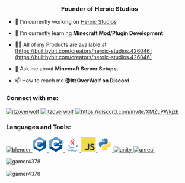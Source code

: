 <h3 align="center">Founder of Heroic Studios</h3>

- 🔭 I’m currently working on [Heroic Studios](https://discord.com/invite/XMZuPWkjzE)

- 🌱 I’m currently learning **Minecraft Mod/Plugin Development**

- 👨‍💻 All of my Products are available at [https://builtbybit.com/creators/heroic-studios.426046](https://builtbybit.com/creators/heroic-studios.426046)

- 💬 Ask me about **Minecraft Server Setups.**

- 📫 How to reach me **@ItzOverWolf on Discord**

<h3 align="left">Connect with me:</h3>
<p align="left">
<a href="https://twitter.com/itzoverwolf" target="blank"><img align="center" src="https://raw.githubusercontent.com/rahuldkjain/github-profile-readme-generator/master/src/images/icons/Social/twitter.svg" alt="itzoverwolf" height="30" width="40" /></a>
<a href="https://www.youtube.com/c/itzoverwolf" target="blank"><img align="center" src="https://raw.githubusercontent.com/rahuldkjain/github-profile-readme-generator/master/src/images/icons/Social/youtube.svg" alt="itzoverwolf" height="30" width="40" /></a>
<a href="https://discord.gg/https://discord.com/invite/XMZuPWkjzE" target="blank"><img align="center" src="https://raw.githubusercontent.com/rahuldkjain/github-profile-readme-generator/master/src/images/icons/Social/discord.svg" alt="https://discord.com/invite/XMZuPWkjzE" height="30" width="40" /></a>
</p>

<h3 align="left">Languages and Tools:</h3>
<p align="left"> <a href="https://www.blender.org/" target="_blank" rel="noreferrer"> <img src="https://download.blender.org/branding/community/blender_community_badge_white.svg" alt="blender" width="40" height="40"/> </a> <a href="https://www.cprogramming.com/" target="_blank" rel="noreferrer"> <img src="https://raw.githubusercontent.com/devicons/devicon/master/icons/c/c-original.svg" alt="c" width="40" height="40"/> </a> <a href="https://www.w3schools.com/cpp/" target="_blank" rel="noreferrer"> <img src="https://raw.githubusercontent.com/devicons/devicon/master/icons/cplusplus/cplusplus-original.svg" alt="cplusplus" width="40" height="40"/> </a> <a href="https://www.java.com" target="_blank" rel="noreferrer"> <img src="https://raw.githubusercontent.com/devicons/devicon/master/icons/java/java-original.svg" alt="java" width="40" height="40"/> </a> <a href="https://developer.mozilla.org/en-US/docs/Web/JavaScript" target="_blank" rel="noreferrer"> <img src="https://raw.githubusercontent.com/devicons/devicon/master/icons/javascript/javascript-original.svg" alt="javascript" width="40" height="40"/> </a> <a href="https://www.python.org" target="_blank" rel="noreferrer"> <img src="https://raw.githubusercontent.com/devicons/devicon/master/icons/python/python-original.svg" alt="python" width="40" height="40"/> </a> <a href="https://unity.com/" target="_blank" rel="noreferrer"> <img src="https://www.vectorlogo.zone/logos/unity3d/unity3d-icon.svg" alt="unity" width="40" height="40"/> </a> <a href="https://unrealengine.com/" target="_blank" rel="noreferrer"> <img src="https://raw.githubusercontent.com/kenangundogan/fontisto/036b7eca71aab1bef8e6a0518f7329f13ed62f6b/icons/svg/brand/unreal-engine.svg" alt="unreal" width="40" height="40"/> </a> </p>

<p><img align="center" src="https://github-readme-stats.vercel.app/api/top-langs?username=gamer4378&show_icons=true&locale=en&layout=compact" alt="gamer4378" /></p>

<p><img align="center" src="https://github-readme-streak-stats.herokuapp.com/?user=gamer4378&" alt="gamer4378" /></p>
